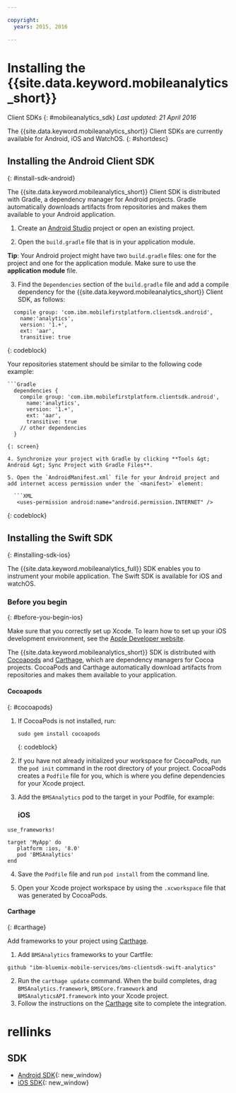 ```yaml
---

copyright:
  years: 2015, 2016

---
```


# Installing the {{site.data.keyword.mobileanalytics_short}}
Client SDKs
{: #mobileanalytics_sdk}
*Last updated: 21 April 2016*

The {{site.data.keyword.mobileanalytics_short}}
Client SDKs are currently available for Android, iOS and WatchOS.
{: #shortdesc}

## Installing the Android Client SDK
{: #install-sdk-android}

The {{site.data.keyword.mobileanalytics_short}} Client SDK is distributed with Gradle, a dependency manager for Android projects. Gradle automatically downloads artifacts from repositories and makes them available to your Android application.

1. Create an [Android Studio](http://developer.android.com/sdk/index.html) project or open an existing project.

2. Open the `build.gradle` file that is in your application module.

  **Tip**: Your Android project might have two `build.gradle` files: one for the project and one for the application module. Make sure to use the **application module** file.

3. Find the `Dependencies` section of the `build.gradle` file and add a compile dependency for the {{site.data.keyword.mobileanalytics_short}} Client SDK, as follows:

  ```Gradle
    compile group: 'com.ibm.mobilefirstplatform.clientsdk.android',    
      name:'analytics',
      version: '1.+',
      ext: 'aar',
      transitive: true
  ```
  {: codeblock}

  Your repositories statement should be similar to the following code example:

	```Gradle
      dependencies {
        compile group: 'com.ibm.mobilefirstplatform.clientsdk.android',    
          name:'analytics',
          version: '1.+',
          ext: 'aar',
          transitive: true
    	// other dependencies  
      }
  ```
  {: screen}

4. Synchronize your project with Gradle by clicking **Tools &gt; Android &gt; Sync Project with Gradle Files**.

5. Open the `AndroidManifest.xml` file for your Android project and add internet access permission under the `<manifest>` element:

	```XML
	 <uses-permission android:name="android.permission.INTERNET" />
   ```
   {: codeblock}


## Installing the Swift SDK
{: #installing-sdk-ios}

The {{site.data.keyword.mobileanalytics_full}} SDK enables you to instrument your mobile application. The Swift SDK is available for iOS and watchOS.

### Before you begin
{: #before-you-begin-ios}

Make sure that you correctly set up Xcode. To learn how to set up your iOS development environment, see the [Apple Developer website](https://developer.apple.com/support/xcode/).

The {{site.data.keyword.mobileanalytics_short}} SDK is distributed with [Cocoapods](https://cocoapods.org/) and [Carthage](https://github.com/Carthage/Carthage#getting-started), which are dependency managers for Cocoa projects. CocoaPods and Carthage automatically download artifacts from repositories and makes them available to your application.

#### Cocoapods
{: #cocoapods}
1. If CocoaPods is not installed, run:

    ```
    sudo gem install cocoapods
    ```
    {: codeblock}

2. If you have not already initialized your workspace for CocoaPods, run the `pod init` command in the root directory of your project. CocoaPods creates a `Podfile` file for you, which is where you define dependencies for your Xcode project.

3. Add the `BMSAnalytics` pod to the target in your Podfile, for example:

	### iOS

  ```
  use_frameworks!

  target 'MyApp' do
     platform :ios, '8.0'
     pod 'BMSAnalytics'
  end
  ```

4. Save the `Podfile` file and run `pod install` from the command line.

5. Open your Xcode project workspace by using the `.xcworkspace` file that was generated by CocoaPods.

#### Carthage
{: #carthage}

Add frameworks to your project using [Carthage](https://github.com/Carthage/Carthage#if-youre-building-for-ios-tvos-or-watchos).

1. Add `BMSAnalytics` frameworks to your Cartfile:
  ```
  github "ibm-bluemix-mobile-services/bms-clientsdk-swift-analytics"
  ```
2. Run the `carthage update` command. When the build completes, drag `BMSAnalytics.framework`, `BMSCore.framework` and `BMSAnalyticsAPI.framework` into your Xcode project.
3. Follow the instructions on the [Carthage](https://github.com/Carthage/Carthage#if-youre-building-for-ios-tvos-or-watchos) site to complete the integration.

# rellinks

## SDK
* [Android SDK](https://github.com/ibm-bluemix-mobile-services/bms-clientsdk-android-analytics){: new_window}  
* [iOS SDK](https://github.com/ibm-bluemix-mobile-services/bms-clientsdk-swift-analytics){: new_window}
